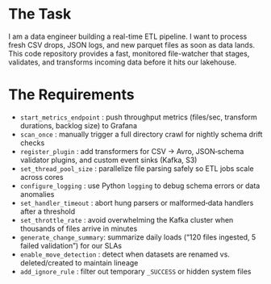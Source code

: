 # The Task

I am a data engineer building a real-time ETL pipeline. I want to process fresh CSV drops, JSON logs, and new parquet files as soon as data lands. This code repository provides a fast, monitored file-watcher that stages, validates, and transforms incoming data before it hits our lakehouse.

# The Requirements

* `start_metrics_endpoint` : push throughput metrics (files/sec, transform durations, backlog size) to Grafana  
* `scan_once`              : manually trigger a full directory crawl for nightly schema drift checks  
* `register_plugin`        : add transformers for CSV → Avro, JSON‐schema validator plugins, and custom event sinks (Kafka, S3)  
* `set_thread_pool_size`   : parallelize file parsing safely so ETL jobs scale across cores  
* `configure_logging`      : use Python `logging` to debug schema errors or data anomalies  
* `set_handler_timeout`    : abort hung parsers or malformed‐data handlers after a threshold  
* `set_throttle_rate`      : avoid overwhelming the Kafka cluster when thousands of files arrive in minutes  
* `generate_change_summary`: summarize daily loads (“120 files ingested, 5 failed validation”) for our SLAs  
* `enable_move_detection`  : detect when datasets are renamed vs. deleted/created to maintain lineage  
* `add_ignore_rule`        : filter out temporary `_SUCCESS` or hidden system files

